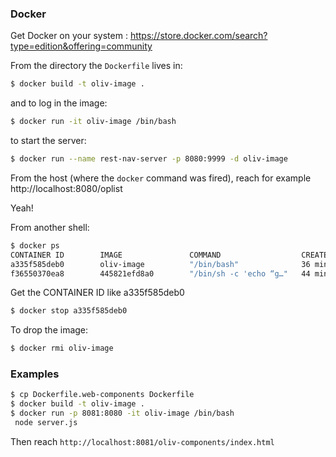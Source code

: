 ### Docker

Get Docker on your system : https://store.docker.com/search?type=edition&offering=community

From the directory the `Dockerfile` lives in:
```bash
$ docker build -t oliv-image .
```
and to log in the image:
```bash
$ docker run -it oliv-image /bin/bash
```
to start the server:
```bash
$ docker run --name rest-nav-server -p 8080:9999 -d oliv-image
```

From the host (where the `docker` command was fired), reach for example http://localhost:8080/oplist

Yeah!

From another shell:
```bash
$ docker ps
CONTAINER ID        IMAGE               COMMAND                  CREATED             STATUS                      PORTS               NAMES
a335f585deb0        oliv-image          "/bin/bash"              36 minutes ago      Exited (0) 35 minutes ago                       confident_proskuriakova
f36550370ea8        445821efd8a0        "/bin/sh -c 'echo “g…"   44 minutes ago      Exited (2) 44 minutes ago                       affectionate_davinci
```


Get the CONTAINER ID like a335f585deb0
```bash
$ docker stop a335f585deb0
```

To drop the image:
```bash
$ docker rmi oliv-image
```

### Examples

```bash
$ cp Dockerfile.web-components Dockerfile
$ docker build -t oliv-image .
$ docker run -p 8081:8080 -it oliv-image /bin/bash
 node server.js
```

Then reach `http://localhost:8081/oliv-components/index.html`

